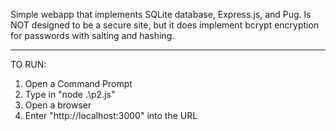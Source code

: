 Simple webapp that implements SQLite database, Express.js, and Pug. Is NOT designed to be a secure site, but it does implement bcrypt encryption for passwords with salting and hashing.
_______________________________________________________
TO RUN:
1. Open a Command Prompt
2. Type in "node .\p2.js"
3. Open a browser
4. Enter "http://localhost:3000" into the URL
